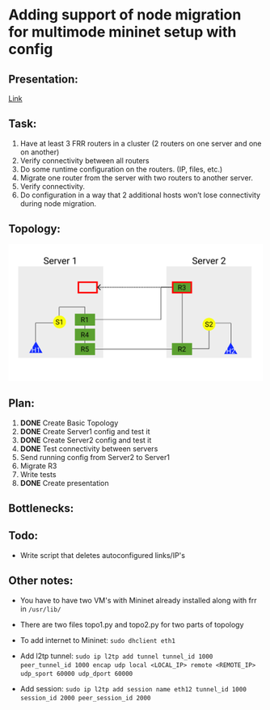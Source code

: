 # Adding support of node migration for multimode mininet setup with config

## Presentation:
[Link](https://docs.google.com/presentation/d/1_XS8AXAUyR2-d6jJ0lx79-S-rPiI0-VbIMJfsxXo7tc/edit?usp=sharing)

## Task:
1. Have at least 3 FRR routers in a cluster (2 routers on one server and one on another)<br/>
2. Verify connectivity between all routers<br/>
3. Do some runtime configuration on the routers. (IP, files, etc.)<br/>
4. Migrate one router from the server with two routers to another server.<br/>
5. Verify connectivity.<br/>
6. Do configuration in a way that 2 additional hosts won’t lose connectivity during node migration.<br/>


## Topology:
![Topology](other/adv-net-pr2.png?raw=true "Title")

## Plan:
1. **DONE** Create Basic Topology
2. **DONE** Create Server1 config and test it
3. **DONE** Create Server2 config and test it
4. **DONE** Test connectivity between servers
5. Send running config from Server2 to Server1
6. Migrate R3
7. Write tests
8. **DONE** Create presentation

## Bottlenecks:


## Todo:
* Write script that deletes autoconfigured links/IP's


## Other notes:
* You have to have two VM's with Mininet already installed along with frr in `/usr/lib/`
* There are two files topo1.py and topo2.py for two parts of topology

* To add internet to Mininet: `sudo dhclient eth1`

* Add l2tp tunnel: `sudo ip l2tp add tunnel tunnel_id 1000 peer_tunnel_id 1000 encap udp local <LOCAL_IP> remote <REMOTE_IP> udp_sport 60000 udp_dport 60000`
* Add session: `sudo ip l2tp add session name eth12 tunnel_id 1000 session_id 2000 peer_session_id 2000`
